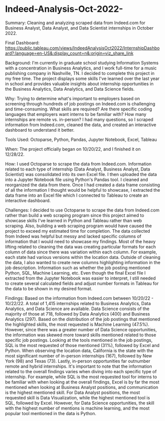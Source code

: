 # Indeed-Analysis-Oct-2022-
Summary: Cleaning and analyzing scraped data from Indeed.com for Business Analyst, Data Analyst, and Data Scientist internships in October 2022. 

Final Dashboard: https://public.tableau.com/views/IndeedAnalysisOct2022/InternshipDashboard?:language=en-US&:display_count=n&:origin=viz_share_link

Background: I'm currently in graduate school studying Information Systems with a concentration in Business Analytics, and I work full-time for a music publishing company in Nashville, TN. I decided to complete this project in my free time. The project displays some skills I've learned over the last year in school and provides valuable insights about internship opportunities in the Business Analytics, Data Analytics, and Data Science fields.

Why: Trying to determine what's important to employers based on screening through hundreds of job postings on Indeed.com is challenging and time-consuming. What skills are required? Are there specific coding languages that employers want interns to be familiar with? How many internships are remote vs. in-person? I had many questions, so I scraped information from Indeed.com, cleaned the data, and created an interactive dashboard to understand it better.

Tools Used: Octoparse, Python, Pandas, Jupyter Notebook, Excel, Tableau 

When: The project officially began on 10/20/22, and I finished it on 12/28/22. 

How: I used Octoparse to scrape the data from Indeed.com. Information related to each type of internship (Data Analyst, Business Analyst, Data Scientist) was consolidated into its own Excel file. I then uploaded the data into a Jupyter Notebook file using Python's Pandas tool. I cleaned and reorganized the data from there. Once I had created a data frame consisting of all the information I thought would be helpful to showcase, I extracted the data frame into an Excel file which I connected to Tableau to create an interactive dashboard.

Challenges: I decided to use Octoparse to scrape the data from Indeed.com rather than build a web scraping program since this project aimed to showcase skills I've learned in Python and Tableau rather than web scraping. Also, building a web scraping program would have caused the project to exceed my estimated time for completion. The data collected from Indeed was helpful but messy and lacked specific columns of information that I would need to showcase my findings. Most of the heavy lifting related to cleaning the data was creating particular formats for each column of data since there was variation within each column. For example, each state had various versions within the location data. Outside of cleaning the data, I also wanted to create new columns highlighting information in the job description. Information such as whether the job posting mentioned Python, SQL, Machine Learning, etc. Even though the final Excel file I extracted from the Jupyter Notebook was easier to interpret, I still needed to create several calculated fields and adjust number formats in Tableau for the data to be shown in my desired format.

Findings: Based on the information from Indeed.com between 10/20/22 - 10/22/22. A total of 1,415 internships related to Business Analytics, Data Analytics, and Data Science are available. Data Science consists of the majority of those at 718, followed by Data Analytics (400) and Business Analytics (297). Based on the distribution of the job postings that mentioned the highlighted skills, the most requested is Machine Learning (47.5%). However, since there was a greater number of Data Science opportunities, the information was skewed more toward skills mentioned related to those specific job postings. Looking at the tools mentioned in the job postings, SQL is the most requested of those mentioned (31%), followed by Excel and Python. When observing the location data, California is the state with the most significant number of in-person internships (167), followed by New York (98) and Texas (73). Lastly, in-person opportunities far outnumber remote and hybrid internships. It's important to note that the information related to the overall findings varies when diving into each specific type of internship. For example, while SQL is the most requested tool for interns to be familiar with when looking at the overall findings, Excel is by far the most mentioned when looking at Business Analyst positions, and communication is the highest mentioned skill. For Data Analyst positions, the most requested skill is Data Visualization, while the highest mentioned tool is SQL, followed by Excel. However, for Data Science opportunities, the skill with the highest number of mentions is machine learning, and the most popular tool mentioned in the data is Python.
